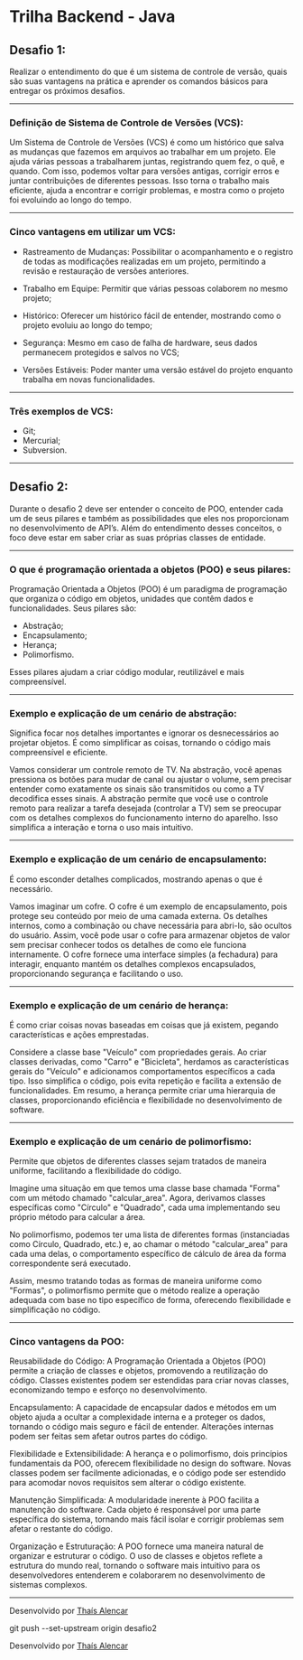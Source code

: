 
# Trilha Backend - Java


## Desafio 1:
Realizar o entendimento do que é um 
sistema de controle de versão, quais são suas vantagens na prática e aprender os 
comandos básicos para entregar os próximos desafios.
__________________________________________

### Definição de Sistema de Controle de Versões (VCS):

Um Sistema de Controle de Versões (VCS) é como um histórico que salva as mudanças que fazemos em arquivos ao trabalhar em um projeto. Ele ajuda várias pessoas a trabalharem juntas, registrando quem fez, o quê, e quando. Com isso, podemos voltar para versões antigas, corrigir erros e juntar contribuições de diferentes pessoas. Isso torna o trabalho mais eficiente, ajuda a encontrar e corrigir problemas, e mostra como o projeto foi evoluindo ao longo do tempo.

__________________________________________

### Cinco vantagens em utilizar um VCS:

- Rastreamento de Mudanças: Possibilitar o acompanhamento e o registro de todas as modificações realizadas em um projeto, permitindo a revisão e restauração de versões anteriores.

- Trabalho em Equipe: Permitir que várias pessoas colaborem no mesmo projeto;

- Histórico: Oferecer um histórico fácil de entender, mostrando como o projeto evoluiu ao longo do tempo;

- Segurança: Mesmo em caso de falha de hardware, seus dados permanecem protegidos e salvos no VCS;

- Versões Estáveis: Poder manter uma versão estável do projeto enquanto trabalha em novas funcionalidades.

__________________________________________

### Três exemplos de VCS:

- Git;
- Mercurial;
- Subversion.

__________________________________________

## Desafio 2:
Durante o desafio 2 deve ser entender o conceito de POO, entender cada um de seus pilares e também as possibilidades que eles nos proporcionam no desenvolvimento de API’s. Além do entendimento desses conceitos, o foco deve estar em saber criar as suas próprias classes de entidade.
__________________________________________

### O que é programação orientada a objetos (POO) e  seus pilares:

 Programação Orientada a Objetos (POO) é um paradigma de programação que organiza o código em objetos, unidades que contêm dados e funcionalidades. Seus pilares são:

- Abstração;
- Encapsulamento;
- Herança;
- Polimorfismo.

Esses pilares ajudam a criar código modular, reutilizável e mais compreensível.

__________________________________________

### Exemplo e explicação de um cenário de abstração:

Significa focar nos detalhes importantes e ignorar os desnecessários ao projetar objetos. É como simplificar as coisas, tornando o código mais compreensível e eficiente.

Vamos considerar um controle remoto de TV. Na abstração, você apenas pressiona os botões para mudar de canal ou ajustar o volume, sem precisar entender como exatamente os sinais são transmitidos ou como a TV decodifica esses sinais. A abstração permite que você use o controle remoto para realizar a tarefa desejada (controlar a TV) sem se preocupar com os detalhes complexos do funcionamento interno do aparelho. Isso simplifica a interação e torna o uso mais intuitivo.
__________________________________________

### Exemplo e explicação de um cenário de encapsulamento:

É como esconder detalhes complicados, mostrando apenas o que é necessário.

Vamos imaginar um cofre. O cofre é um exemplo de encapsulamento, pois protege seu conteúdo por meio de uma camada externa. Os detalhes internos, como a combinação ou chave necessária para abri-lo, são ocultos do usuário. Assim, você pode usar o cofre para armazenar objetos de valor sem precisar conhecer todos os detalhes de como ele funciona internamente. O cofre fornece uma interface simples (a fechadura) para interagir, enquanto mantém os detalhes complexos encapsulados, proporcionando segurança e facilitando o uso.

__________________________________________

### Exemplo e explicação de um cenário de herança:

É como criar coisas novas baseadas em coisas que já existem, pegando características e ações emprestadas.

Considere a classe base "Veículo" com propriedades gerais. Ao criar classes derivadas, como "Carro" e "Bicicleta", herdamos as características gerais do "Veículo" e adicionamos comportamentos específicos a cada tipo. Isso simplifica o código, pois evita repetição e facilita a extensão de funcionalidades. Em resumo, a herança permite criar uma hierarquia de classes, proporcionando eficiência e flexibilidade no desenvolvimento de software.

__________________________________________

### Exemplo e explicação de um cenário de polimorfismo:

Permite que objetos de diferentes classes sejam tratados de maneira uniforme, facilitando a flexibilidade do código.

Imagine uma situação em que temos uma classe base chamada "Forma" com um método chamado "calcular_area". Agora, derivamos classes específicas como "Círculo" e "Quadrado", cada uma implementando seu próprio método para calcular a área.

No polimorfismo, podemos ter uma lista de diferentes formas (instanciadas como Círculo, Quadrado, etc.) e, ao chamar o método "calcular_area" para cada uma delas, o comportamento específico de cálculo de área da forma correspondente será executado.

Assim, mesmo tratando todas as formas de maneira uniforme como "Formas", o polimorfismo permite que o método realize a operação adequada com base no tipo específico de forma, oferecendo flexibilidade e simplificação no código.

__________________________________________

### Cinco vantagens da POO:

Reusabilidade do Código: A Programação Orientada a Objetos (POO) permite a criação de classes e objetos, promovendo a reutilização do código. Classes existentes podem ser estendidas para criar novas classes, economizando tempo e esforço no desenvolvimento.

Encapsulamento: A capacidade de encapsular dados e métodos em um objeto ajuda a ocultar a complexidade interna e a proteger os dados, tornando o código mais seguro e fácil de entender. Alterações internas podem ser feitas sem afetar outros partes do código.

Flexibilidade e Extensibilidade: A herança e o polimorfismo, dois princípios fundamentais da POO, oferecem flexibilidade no design do software. Novas classes podem ser facilmente adicionadas, e o código pode ser estendido para acomodar novos requisitos sem alterar o código existente.

Manutenção Simplificada: A modularidade inerente à POO facilita a manutenção do software. Cada objeto é responsável por uma parte específica do sistema, tornando mais fácil isolar e corrigir problemas sem afetar o restante do código.

Organização e Estruturação: A POO fornece uma maneira natural de organizar e estruturar o código. O uso de classes e objetos reflete a estrutura do mundo real, tornando o software mais intuitivo para os desenvolvedores entenderem e colaborarem no desenvolvimento de sistemas complexos.

__________________________________________


Desenvolvido por [Thaís Alencar](https://www.linkedin.com/in/alencartha)



 git push --set-upstream origin desafio2

Desenvolvido por [Thaís Alencar](https://www.linkedin.com/in/alencartha)

